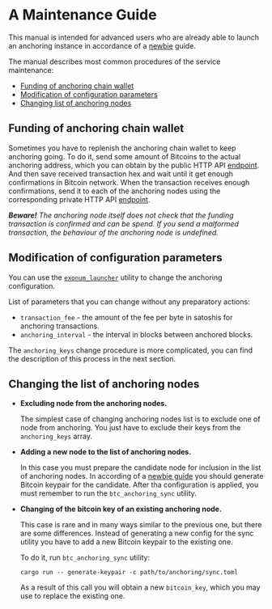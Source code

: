 # A Maintenance Guide

This manual is intended for advanced users who are already able to launch an anchoring
instance in accordance of a [newbie](newbie.md) guide.

The manual describes most common procedures of the service maintenance:

* [Funding of anchoring chain wallet](#Funding-of-anchoring-chain-wallet)
* [Modification of configuration parameters](#Modification-of-configuration-parameters)
* [Changing list of anchoring nodes](#Changing-list-of-anchoring-nodes)

## Funding of anchoring chain wallet

Sometimes you have to replenish the anchoring chain wallet to keep anchoring going.
To do it, send some amount of Bitcoins to the actual anchoring address, which
you can obtain by the public HTTP API [endpoint][anchoring:actual-address].
And then save received transaction hex and wait until it get enough confirmations
in Bitcoin network. When the transaction receives enough confirmations, send it
to each of the anchoring nodes using the corresponding private HTTP API
[endpoint][anchoring:add-funds].

***Beware!** The anchoring node itself does not check that the funding
transaction is confirmed and can be spend. If you send a malformed transaction,
the behaviour of the anchoring node is undefined.*

## Modification of configuration parameters

You can use the [`exonum_launcher`][exonum_launcher] utility to change the
anchoring configuration.

List of parameters that you can change without any preparatory actions:

* `transaction_fee` - the amount of the fee per byte in satoshis for anchoring
  transactions.
* `anchoring_interval` - the interval in blocks between anchored blocks.

The `anchoring_keys` change procedure is more complicated, you can find the description of this process
in the next section.

## Changing the list of anchoring nodes

* **Excluding node from the anchoring nodes.**

  The simplest case of changing anchoring nodes list is to exclude one of node from anchoring.
  You just have to exclude their keys from the `anchoring_keys` array.

* **Adding a new node to the list of anchoring nodes.**

  In this case you must prepare the candidate node for inclusion in the list of
  anchoring nodes. In according of a [newbie guide][newbie_guide:step-3] you
  should generate Bitcoin keypair for the candidate. After tha configuration
  is applied, you must remember to run the `btc_anchoring_sync` utility.

* **Changing of the bitcoin key of an existing anchoring node.**

  This case is rare and in many ways similar to the previous one, but there
  are some differences. Instead of generating a new config for the sync utility
  you have to add a new Bitcoin keypair to the existing one.

  To do it, run `btc_anchoring_sync` utility:

  ```shell
  cargo run -- generate-keypair -c path/to/anchoring/sync.toml
  ```

  As a result of this call you will obtain a new `bitcoin_key`, which you may
  use to replace the existing one.

[anchoring:actual-address]: https://exonum.com/doc/version/latest/advanced/bitcoin-anchoring/#actual-address
[anchoring:add-funds]: https://exonum.com/doc/version/latest/advanced/bitcoin-anchoring/#add-funds
[exonum_launcher]: https://github.com/popzxc/exonum-launcher
[newbie_guide:step-3]: newbie.md#step-3-deploying-and-running
